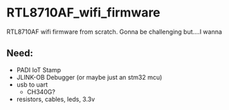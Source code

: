# RTL8710AF_wifi_firmware
 RTL8710AF wifi firmware from scratch. Gonna be challenging but....I wanna
## Need:
- PADI IoT Stamp
- JLINK-OB Debugger (or maybe just an stm32 mcu)
- usb to uart
    - CH340G?
- resistors, cables, leds, 3.3v 


